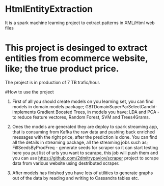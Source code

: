 # HtmlEntityExtraction
It is a spark machine learning project to extract patterns in XML/Html web files

# This project is desinged to extract entities from ecommerce website, like; the true product price.
The project is in production of 7 TB trafic/hour.


#How to use the project
1. First of all you should create models on you learning set, you can find models in domain.models package; GBTDomainSuperParSelectCandid-
implements Gradient Boosted Trees, in models you have; LDA and PCA - to reduce feature vectores, Random Forest, SVM and Trees4Grams.

2. Ones the models are generated they are deploy to spark streaming app, that is consuming from Kafka the raw data and pushing 
back enriched messages with the right price, after the prediction is done. You can find all the details in streaming package, all the
streaming jobs such as; 
   FillSeedsByProdFreq - generate seeds for scraper so it can start testing here you put list of urls you want to 
scarape, this job will push them and you can use https://github.com/2dmitrypavlov/scraper project to scrape data from various website
using destributed scraper.

3. After models has finished you have lots of utilities to generate graphs out of the data by reading and writing to Cassandra tables etc.
